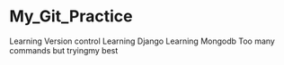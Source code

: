 # My_Git_Practice
Learning Version control
Learning Django
Learning Mongodb
Too many commands but tryingmy best
